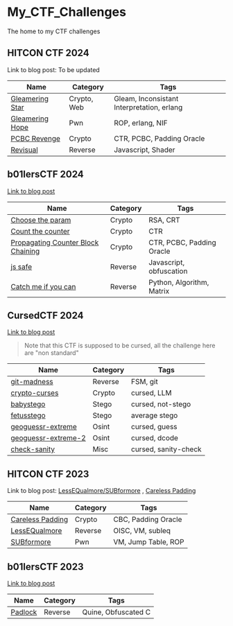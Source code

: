 # My_CTF_Challenges
The home to my CTF challenges

## HITCON CTF 2024

Link to blog post: To be updated

| Name                                            | Category    | Tags                                          |
| ----------------------------------------------- | ----------- | --------------------------------------------- |
| [Gleamering Star](<HITCON CTF 2024/Gleamering>) | Crypto, Web | Gleam, Inconsistant Interpretation, erlang    |
| [Gleamering Hope](<HITCON CTF 2024/Gleamering>) | Pwn         | ROP, erlang, NIF                              |
| [PCBC Revenge](<HITCON CTF 2023/PCBC_revenge>)  | Crypto      | CTR, PCBC, Padding Oracle                     |
| [Revisual](<HITCON CTF 2023/revisual>)          | Reverse     | Javascript, Shader                            |


## b01lersCTF 2024

[Link to blog post](https://blog.bronson113.org/2024/04/15/b01lersctf-2024-author-writeup.html)

| Name                                                                          | Category    | Tags                             |
| ----------------------------------------------------------------------------- | ----------- | -------------------------------- |
| [Choose the param](<b01lersCTF2024/choose_the_param>)                         | Crypto      | RSA, CRT                         |
| [Count the counter](<b01lersCTF2024/count_the_counter>)                       | Crypto      | CTR                              |
| [Propagating Counter Block Chaining](<b01lersCTF2024/counter_block_chaining>) | Crypto      | CTR, PCBC, Padding Oracle        |
| [js safe](<b01lersCTF2024/js-safe>)                                           | Reverse     | Javascript, obfuscation          |
| [Catch me if you can](<b01lersCTF2024/catch-me-if-you-can>)                   | Reverse     | Python, Algorithm, Matrix        |

## CursedCTF 2024

[Link to blog post](https://blog.bronson113.org/2024/04/03/cursed.html)

> Note that this CTF is supposed to be cursed, all the challenge here are "non standard"

| Name                                                       | Category    | Tags                             |
| ---------------------------------------------------------- | ----------- | -------------------------------- |
| [git-madness](<cursedctf2024/git-madness>)                 | Reverse     | FSM, git                         |
| [crypto-curses](<cursedctf2024/chatgpt>)                   | Crypto      | cursed, LLM                      |
| [babystego](<cursedctf2024/babystego>)                     | Stego       | cursed, not-stego                |
| [fetusstego](<cursedctf2024/fetusstego>)                   | Stego       | average stego                    |
| [geoguessr-extreme](<cursedctf2024/geoguessr-extreme>)     | Osint       | cursed, guess                    |
| [geoguessr-extreme-2](<cursedctf2024/geoguessr-extreme-2>) | Osint       | cursed, dcode                    |
| [check-sanity](<cursedctf2024/check-sanity>)               | Misc        | cursed, sanity-check             |

## HITCON CTF 2023

Link to blog post: [LessEQualmore/SUBformore](https://blog.bronson113.org/2023/09/10/hitcon-ctf-2023-lessequalmore-subformore.html)
, [Careless Padding](https://blog.bronson113.org/2023/09/08/hitconctf-2023-careless-padding.html)

| Name                                                  | Category    | Tags                             |
| ----------------------------------------------------- | ----------- | -------------------------------- |
| [Careless Padding](<HITCON CTF 2023/CarelessPadding>) | Crypto      | CBC, Padding Oracle              |
| [LessEQualmore](<HITCON CTF 2023/LessEQualmore>)      | Reverse     | OISC, VM, subleq                 |
| [SUBformore](<HITCON CTF 2023/LessEQualmore>)         | Pwn         | VM, Jump Table, ROP              |


## b01lersCTF 2023

[Link to blog post](https://blog.bronson113.org/2023/03/23/b01lersctf-padlock.html)

| Name                                                     | Category    | Tags                             |
| -------------------------------------------------------- | ----------- | -------------------------------- |
| [Padlock](<b01lersCTF2023/quine>)                         | Reverse     | Quine, Obfuscated C              |
